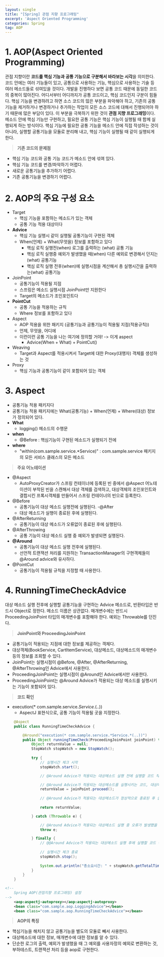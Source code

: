 ```yaml
---
layout: single
title: "[Spring] 관점 지향 프로그래밍"
excerpt: 'Aspect Oriented Programming'
categories: Spring
tag: AOP
---
```


# 1. AOP(Aspect Oriented Programming)
관점 지향이란 **코드를 핵심 기능과 공통 기능으로 구분해서 바라보는 시각**을 의미한다. 코드 안에는 여러 기능들이 있고, 공통으로 사용하는 기능, 핵심으로 사용하는 기술 등 여러 메소드들로 섞여있을 것이다. 개발을 진행하다 보면 공통 코드 때문에 동일한 코드의 중복이 많아진다. 어디서부터 어디까지가 공통 코드이고, 핵심 코드인지 구분이 힘들다. 핵심 기능을 변경하려고 하면 소스 코드의 많은 부분을 파악해야 하고, 기존의 공통 기능을 제거하거나 변경하거나 추가하는 작업이 모든 소스 코드에 대해서 진행되어야 하기 때문에 많은 부담이 있다. 이 부분을 극복하기 위한 것이 **관점 지향 프로그래밍**이다.
<br>
메소드 안에 핵심 기능만 구현하고, 필요한 공통 기능은 핵심 기능이 실행될 때 함께 실행되게 하는 방식이다. 핵심 기능에 필요한 공통 기능을 메소드 안에 직접 작성하는 것이 아니라, 실행할 공통기능을 모듈로 분리해 내고, 핵심 기능이 실행될 때 같이 실행되게 한다.

> **기존 코드의 문제점**

- 핵심 기능 코드와 공통 기능 코드가 메소드 안에 섞여 있다.
- 핵심 기능 코드를 변경/파악하기 어렵다.
- 새로운 공통기능을 추가하기 어렵다.
- 기존 공통기능을 변경하기 어렵다.

# 2. AOP의 주요 구성 요소
- Target
	- 핵심 기능을 포함하는 메소드가 있는 객체
	- 공통 기능 적용 대상이다
- **Advice**
	- 핵심 기능 실행시 같이 실행될 공통기능이 구현된 객체
	- When(언제) + What(무엇을) 정보를 포함하고 있다
		- 핵심 로직 실행전(when) 로그를 출력하는 (what) 공통 기능
		- 핵심 로직 실행중 예외가 발생했을 때(when) 다른 예외로 변경해서 던지는(what) 공통기능
		- 핵심 로직 실행 전후(when)에 실행시점을 계산해서 총 실행시간을 출력하는(what) 공통기능
- JoinPoint
	- 공통기능이 적용될 지점
	- 스프링은 메소드 실행시점 JoinPoint만 지원한다
	- Target의 메소드가 조인포인트다
- **PointCut**
	- 공통 기능을 적용하는 규칙
	- Where 정보를 포함하고 있다
- Aspect
	- AOP 적용을 위한 패키지 (공통기능과 공통기능이 적용될 지점(적용규칙))
	- 언제, 무엇을, 어디에
	- 이런이런 공통 기능을 나는 여기에 정의할 거야! -> 이게 aspect
		- Advice(When + What) + PointCut()
- Weaving
	- Target과 Aspect를 적용시켜서 Target에 대한 Proxy(대행자) 객체를 생성하는 것
- Proxy
	- 핵심 기능과 공통기능이 같이 포함되어 있는 객체

# 3. Aspect
- 공통기능 적용 패키지다
- 공통기능 적용 패키지에는 What(공통기능) + When(언제) + Where(대상) 정보가 정의되어 있다.
- **What**
    - logging() 메소드의 수행문
- **when**
    - @Before : 핵심기능이 구현된 메소드가 실행되기 전에
- **where**
    - "within(com.sample.service.*Service)" : com.sample.service 패키지의 모든 서비스 클래스의 모든 메소드

> **주요 어노테이션**

- @Aspect
    - AutoProxyCreator가 스프링 컨테이너에 등록된 빈 중에서 @Aspect 어노테이션이 부착된 빈을 스캔해서 대상 객체를 검색하고, 대상객체의 조인포인트와 결합시킨 프록시객체를 만들어서 스프링 컨테이너의 빈으로 등록한다.
- @Before
    - 공통기능이 대상 메소드 실행전에 실행된다.
-@After
    - 대상 메소드가 실행이 종료된 후에 실행된다.
- @AfterReturning
    - 공통기능이 대상 메소드가 오류없이 종료된 후에 실행된다.
- @AfterThrowing
    - 공통 기능이 대상 메소드 실행 중 예외가 발생되면 실행된다.
- **@Around**
    - 공통기능이 대상 메소드 실행 전후에 실행된다.
    - 선언적 트랜잭션 처리를 지원하는 TransactionManager의 구현객체들이 @Around advice와 유사하다.
- @PointCut
    - 공통기능이 적용될 규칙을 지정할 때 사용한다.

# 4. RunningTimeCheckAdvice
대상 메소드 실행 전후에 실행할 공통기능을 구현하는 Advice 메소드로, 반환타입은 반드시 Object로 정한다. 메소드 이름은 상관없다. 매개변수에는 반드시 ProceedingJoinPoint 타입의 매개변수를 포함해야 한다. 예외는 Throwable를 던진다.

> **JoinPoint와 ProceedingJoinPoint**

- 공통기능이 적용되는 지점에 대한 정보를 제공하는 객체다.
- 대상객체(BookService, CartItemService), 대상메소드, 대상메소드의 매개변수 등의 정보를 조회할 수 있다.
- JoinPoint는 실행시점이 @Before, @After, @AfterReturning, @AfterThrowing인 Advice에서 사용한다.
- ProceedingJoinPoint는 실행시점이 @Around인 Advice에서만 사용한다.
- ProceedingJoinPoint는 @Around Advice가 적용되는 대상 메소드를 실행시키는 기능이 포함되어 있다.

> **코드 확인**
- execution(* com.sample.service.*Service.*(..))
    - AspectJ 표현식으로, 공통 기능이 적용될 곳을 지정한다.
    
```java
    @Aspect
    public class RunningTimeCheckAdvice {

        @Around("execution(* com.sample.service.*Service.*(..))")
        public Object runningTimeCheck(ProceedingJoinPoint joinPoint) throws Throwable {
            Object returnValue = null;
            StopWatch stopWatch = new StopWatch();
            
            try {
                // 실행시간 체크 시작
                stopWatch.start();

                // @Around Advice가 적용되는 대상메소드 실행 전에 실행할 코드 작성, @Before 시점과 동일하다

                // @Around Advice가 적용되는 대상메소드를 실행시키는 코드, 대상메소드의 반환타입이 있으면 반환타입이 들어있고 반환타입이 없으면 null값이 들어가 있음
                returnValue = joinPoint.proceed();
                
                // @Around Advice가 적용되는 대상메소드가 정상적으로 종료된 후 실행할 코드 작성, @AfterReturning 시점과 동일하다
                
                return returnValue;

            } catch (Throwable e) {

                // @Around Advice가 적용되는 대상메소드 실행 중 오류가 발생했을 때 실행할 코드 작성, @AfterThrowing 시점과 동일하다
                throw e;

            } finally {
                // @@Around Advice가 적용되는 대상메소드 실행 후에 실행할 코드 작성, @After 시점과 동일하다, 오류가 실행되든 오류없이 실행되든 무조건 실행됨
                
                // 실행시간 체크 종료
                stopWatch.stop();
                
                System.out.println("총소요시간: " + stopWatch.getTotalTimeMillis() + "밀리초 소요됨");
            }
        }
    }
```

```xml
<!-- 
    Spring AOP(관점지향 프로그래밍) 설정
-->
    <aop:aspectj-autoproxy></aop:aspectj-autoproxy>
    <bean class="com.sample.aop.LoggingAdvice"></bean>
    <bean class="com.sample.aop.RunningTimeCheckAdvice"></bean>
```

> **AOP의 특징**
- 핵심기능을 해치지 않고 공통기능을 별도의 모듈로 빼서 사용한다.
- 대상메소드에 대한 정보, 매개변수에 대한 정보를 알 수 있다.
- 단순한 로그의 출력, 예외가 발생했을 때 그 예외를 사용자정의 예외로 변환하는 것, 부하테스트, 트랜잭션 처리 등을 aop로 구현한다.